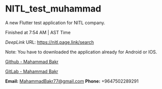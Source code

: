 # NITL_test_muhammad

A new Flutter test application for NITL company.

Finished at 7:54 AM  |  AST Time

*DeepLink*
URL: https://nitl.page.link/search

Note: You have to downloaded the application already for Android or IOS.


[Github - Mahammad Bakr](https://github.com/mahammadbakr)

[GitLab - Mahammad Bakr](https://gitlab.com/mahammadbakr77)

**Email:** MahammadBakr77@gmail.com
**Phone:** +9647502289291